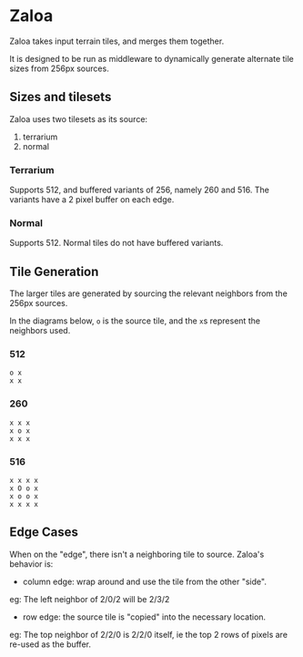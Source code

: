 Zaloa
=====

Zaloa takes input terrain tiles, and merges them together.

It is designed to be run as middleware to dynamically generate alternate tile sizes from 256px sources.

Sizes and tilesets
------------------

Zaloa uses two tilesets as its source:

1. terrarium
2. normal

### Terrarium

Supports 512, and buffered variants of 256, namely 260 and 516. The variants have a 2 pixel buffer on each edge.

### Normal

Supports 512. Normal tiles do not have buffered variants.

Tile Generation
---------------

The larger tiles are generated by sourcing the relevant neighbors from the 256px sources.

In the diagrams below, `o` is the source tile, and the `x`s represent the neighbors used.

### 512

```
o x
x x
```

### 260

```
x x x
x o x
x x x
```

### 516

```
x x x x
x O o x
x o o x
x x x x
```

Edge Cases
----------

When on the "edge", there isn't a neighboring tile to source. Zaloa's behavior is:

* column edge: wrap around and use the tile from the other "side".

eg: The left neighbor of 2/0/2 will be 2/3/2

* row edge: the source tile is "copied" into the necessary location.

eg: The top neighbor of 2/2/0 is 2/2/0 itself, ie the top 2 rows of pixels are re-used as the buffer.
